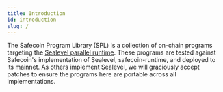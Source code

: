 ```yaml
---
title: Introduction
id: introduction
slug: /
---
```


The Safecoin Program Library (SPL) is a collection of on-chain programs targeting
the [Sealevel parallel runtime](https://medium.com/solana-labs/sealevel-parallel-processing-thousands-of-smart-contracts-d814b378192).
These programs are tested against Safecoin's implementation
of Sealevel, safecoin-runtime, and deployed to its mainnet. As others implement
Sealevel, we will graciously accept patches to ensure the programs here are
portable across all implementations.
